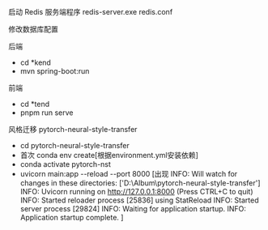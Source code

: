 
启动 Redis 服务端程序 redis-server.exe redis.conf

修改数据库配置

后端
- cd *kend
- mvn spring-boot:run

前端
- cd *tend
- pnpm run serve

风格迁移 pytorch-neural-style-transfer
- cd pytorch-neural-style-transfer
- 首次 conda env create[根据environment.yml安装依赖]
- conda activate pytorch-nst
- uvicorn main:app --reload --port 8000
    [出现
    INFO:     Will watch for changes in these directories: ['D:\\Album\\pytorch-neural-style-transfer']
    INFO:     Uvicorn running on http://127.0.0.1:8000 (Press CTRL+C to quit)
    INFO:     Started reloader process [25836] using StatReload
    INFO:     Started server process [29824]
    INFO:     Waiting for application startup.
    INFO:     Application startup complete.
    ]